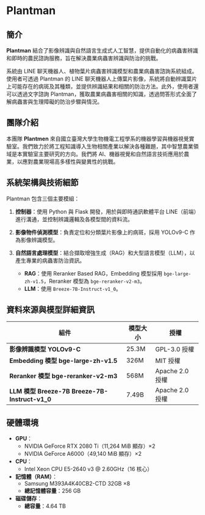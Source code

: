 # Plantman

## 簡介

**Plantman** 結合了影像辨識與自然語言生成式人工智慧，提供自動化的病蟲害辨識和即時的農民諮詢服務，旨在解決農業病蟲害辨識與防治的挑戰。

系統由 LINE 聊天機器人、植物葉片病蟲害辨識模型和農業病蟲害諮詢系統組成。使用者可透過 Plantman 的 LINE 聊天機器人上傳葉片影像，系統將自動辨識葉片上可能存在的病斑及其種類，並提供辨識結果和相關的防治方法。此外，使用者還可以透過文字諮詢 Plantman，獲取農業病蟲害相關的知識，透過問答形式全面了解病蟲害與生理障礙的防治步驟與情況。

## 團隊介紹

本團隊 **Plantmen** 來自國立臺灣大學生物機電工程學系的機器學習與機器視覺實驗室。我們致力於將工程知識導入生物相關產業以解決各種難題，其中智慧農業領域是本實驗室主要研究的方向。我們將 AI、機器視覺和自然語言技術應用於農業，以應對農業現場高多樣性與變異性的挑戰。

## 系統架構與技術細節

Plantman 包含三個主要模組：

1. **控制器**：使用 Python 與 Flask 開發，用於與即時通訊軟體平台 LINE（前端）進行溝通，並控制辨識邏輯及各模型間的資料流。

2. **影像物件偵測模型**：負責定位和分類葉片影像上的病斑，採用 YOLOv9-C 作為影像辨識模型。

3. **自然語言處理模型**：結合擷取增強生成（RAG）和大型語言模型（LLM），以產生專業的病蟲害防治資訊。
   - **RAG**：使用 Reranker Based RAG，Embedding 模型採用 `bge-large-zh-v1.5`，Reranker 模型為 `bge-reranker-v2-m3`。
   - **LLM**：使用 `Breeze-7B-Instruct-v1_0`。

## 資料來源與模型詳細資訊

| 組件                                   | 模型大小   | 授權               |
|----------------------------------------|-----------|--------------------|
| **影像辨識模型 YOLOv9-C**              | 25.3M     | GPL-3.0 授權       |
| **Embedding 模型 bge-large-zh-v1.5**   | 326M      | MIT 授權           |
| **Reranker 模型 bge-reranker-v2-m3**   | 568M      | Apache 2.0 授權    |
| **LLM 模型 Breeze-7B Breeze-7B-Instruct-v1_0**   | 7.49B     | Apache 2.0 授權    |

## 硬體環境

- **GPU**：
  - NVIDIA GeForce RTX 2080 Ti（11,264 MiB 顯存）×2
  - NVIDIA GeForce A6000（49,140 MiB 顯存）×2
- **CPU**：
  - Intel Xeon CPU E5-2640 v3 @ 2.60GHz（16 核心）
- **記憶體（RAM）**：
  - Samsung M393A4K40CB2-CTD 32GB ×8
  - **總記憶體容量**：256 GB
- **磁碟儲存**：
  - **總容量**：4.64 TB
